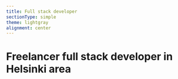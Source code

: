 ```yaml
---
title: Full stack developer
sectionType: simple
theme: lightgray
alignment: center
---
```

# Freelancer full stack developer in Helsinki area
